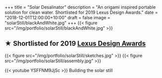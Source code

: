 +++
title = "Solar Desalinator"
description = "An origami inspired portable solution for clean water.  Shortlisted for 2019 Lexus Design Awards."
date = "2018-12-01T12:00:00+10:00"
draft = false
image = "solarStill/blackAndWhite.jpg"
+++
{{< figure src="/img/portfolio/solarStill/blackAndWhite.jpg" >}}

## ★ Shortlisted for 2019 [Lexus Design Awards](https://discoverlexus.com/experiences/lexus-design-award-2019)

{{< figure src="/img/portfolio/solarStill/sketches.jpg" >}}
{{< figure src="/img/portfolio/solarStill/assembly.jpg" >}}


{{< youtube YSFFNM9JjSc >}}
Building the solar still


<!-- Building the solar desalinator: https://youtu.be/YSFFNM9JjSc -->
<!-- Lexus Design Award shortlist video: https://youtu.be/pdgOMWl3ldE -->
<!-- -->

